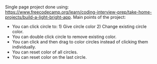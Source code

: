 Single page project done using: https://www.freecodecamp.org/learn/coding-interview-prep/take-home-projects/build-a-light-bright-app.
Main points of the project:
- You can click circle to: 1) Give circle color 2) Change existing circle color.
- You can double click circle to remove existing color.
- You can click and then drag to color circles instead of clicking them individually.
- You can reset color of all circles.
- You can reset color on the last circle.
